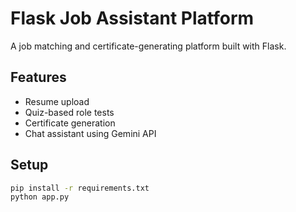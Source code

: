 # Flask Job Assistant Platform

A job matching and certificate-generating platform built with Flask.

## Features
- Resume upload
- Quiz-based role tests
- Certificate generation
- Chat assistant using Gemini API

## Setup
```bash
pip install -r requirements.txt
python app.py
